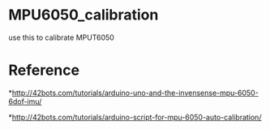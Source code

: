 # MPU6050_calibration
  use this to calibrate MPUT6050

# Reference
  *http://42bots.com/tutorials/arduino-uno-and-the-invensense-mpu-6050-6dof-imu/
  
  *http://42bots.com/tutorials/arduino-script-for-mpu-6050-auto-calibration/
